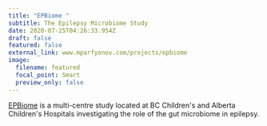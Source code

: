 ```yaml
---
title: "EPBiome "
subtitle: The Epilepsy Microbiome Study
date: 2020-07-25T04:26:33.954Z
draft: false
featured: false
external_link: www.mparfyonov.com/projects/epbiome
image:
  filename: featured
  focal_point: Smart
  preview_only: false
---
```

[EPBiome](www.epbiome.com) is a multi-centre study located at BC Children's and Alberta Children's Hospitals investigating the role of the gut microbiome in epilepsy.
